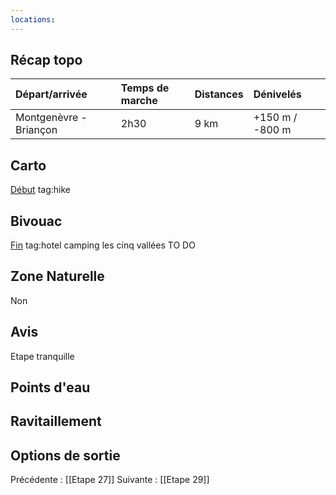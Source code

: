 ```yaml
---
locations: 
---
```

## Récap topo

| Départ/arrivée         | Temps de marche | Distances | Dénivelés       |
| :--------------------- | :-------------- | :-------- | :-------------- |
| Montgenèvre - Briançon | 2h30            | 9 km      | +150 m / -800 m |
## Carto  
[Début](geo:44.93105,6.723574) tag:hike
## Bivouac
[Fin](geo:44.897931,6.637851) tag:hotel 
camping les cinq vallées
TO DO
## Zone Naturelle
Non
## Avis
Etape tranquille
## Points d'eau
## Ravitaillement

## Options de sortie

Précédente : [[Etape 27]]
Suivante : [[Etape 29]]